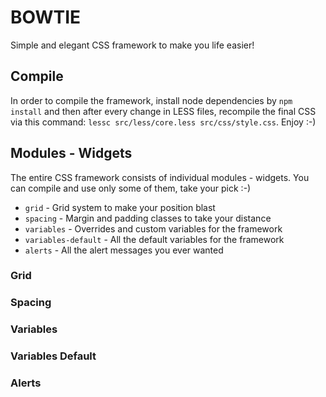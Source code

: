 # BOWTIE

Simple and elegant CSS framework to make you life easier!

## Compile

In order to compile the framework, install node dependencies by `npm install` and then after every change in LESS files, recompile the final CSS via this command: `lessc src/less/core.less src/css/style.css`. Enjoy :-)

## Modules - Widgets

The entire CSS framework consists of individual modules - widgets. You can compile and use only some of them, take your pick :-)

- `grid` - Grid system to make your position blast
- `spacing` - Margin and padding classes to take your distance
- `variables` - Overrides and custom variables for the framework
- `variables-default` - All the default variables for the framework
- `alerts` - All the alert messages you ever wanted

### Grid

### Spacing

### Variables

### Variables Default

### Alerts
